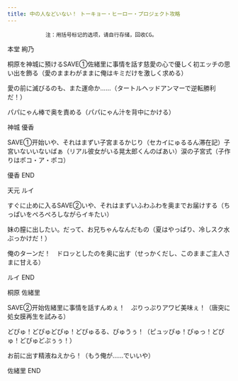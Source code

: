 ```yaml
---
title: 中の人などいない！ トーキョー・ヒーロー・プロジェクト攻略
---
```


                注：用括号标记的选项，请自行存储，回收CG。

本堂 絢乃

桐原を神城に預けるSAVE①佐緒里に事情を話す慈愛の心で優しく初エッチの思い出を飾る（愛のままわがままに俺はキミだけを激しく求める）

愛の前に滅びるのも、また運命か……（タートルヘッドアンマーで逆転勝利だ！）

パパにゃん棒で奥を責める（パパにゃん汁を背中にかける）

神城 優香

SAVE①开始いや、それはまずい子宮まるかじり（セカイにゅるるん滞在記）子宮いないいないばぁ（リアル彼女がいる晃太郎くんのばあい）涙の子宮式（子作りはポコ・ア・ポコ）

優香 END

天元 ルイ

すぐに止めに入るSAVE②いや、それはまずいふわふわを奥までお届けする（ちっぱいをぺろぺろしながらイキたい）

妹の膣に出したい。だって、お兄ちゃんなんだもの（夏はやっぱり、冷しスク水ぶっかけだ！）

俺のターンだ！　ドロッとしたのを奥に出す（せっかくだし、このままご主人さまに甘える）

ルイ END

桐原 佐緒里

SAVE②开始佐緒里に事情を話すんめぇ！　ぷりっぷりアワビ美味ぇ！（唐突に処女膜再生を試みる）

どぴゅ！どぴゅどぴゅ！どぴゅるる、ぴゅうぅ！（ピュッぴゅ！ぴゅっ！どぴゅ！どぴゅどぷぅぅ！）

お前に出す精液ねえから！（もう俺が……でいいや）

佐緒里 END
              
